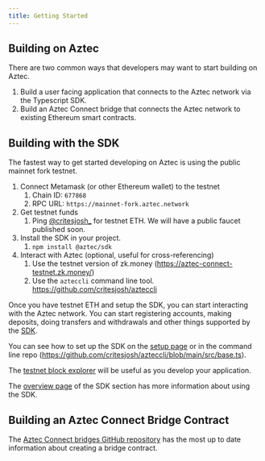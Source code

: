 ```yaml
---
title: Getting Started
---
```


## Building on Aztec

There are two common ways that developers may want to start building on Aztec.

1. Build a user facing application that connects to the Aztec network via the Typescript SDK.
2. Build an Aztec Connect bridge that connects the Aztec network to existing Ethereum smart contracts.

## Building with the SDK

The fastest way to get started developing on Aztec is using the public mainnet fork testnet.

1. Connect Metamask (or other Ethereum wallet) to the testnet
   1. Chain ID: `677868`
   2. RPC URL: `https://mainnet-fork.aztec.network`
2. Get testnet funds
   1. Ping [@critesjosh_](https://twitter.com/critesjosh_) for testnet ETH. We will have a public faucet published soon.
3. Install the SDK in your project.
   1. `npm install @aztec/sdk`
4. Interact with Aztec (optional, useful for cross-referencing)
   1. Use the testnet version of zk.money (https://aztec-connect-testnet.zk.money/)
   2. Use the `azteccli` command line tool. https://github.com/critesjosh/azteccli

Once you have testnet ETH and setup the SDK, you can start interacting with the Aztec network. You can start registering accounts, making deposits, doing transfers and withdrawals and other things supported by the [SDK](../sdk/overview.md).

You can see how to set up the SDK on the [setup page](../sdk/usage/setup.mdx) or in the command line repo (https://github.com/critesjosh/azteccli/blob/main/src/base.ts).

The [testnet block explorer](https://aztec-connect-testnet-explorer.aztec.network/) will be useful as you develop your application.

The [overview page](../sdk/overview.md) of the SDK section has more information about using the SDK.

## Building an Aztec Connect Bridge Contract

The [Aztec Connect bridges GitHub repository](https://github.com/AztecProtocol/aztec-connect-bridges) has the most up to date information about creating a bridge contract.

